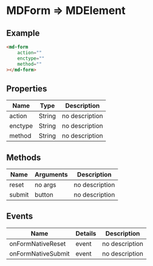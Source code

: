 # MDForm => MDElement

## Example
```html
<md-form
    action=""
    enctype=""
    method=""
></md-form>
```

## Properties
Name | Type | Description
--- | --- | ---
action | String | no description
enctype | String | no description
method | String | no description

## Methods
Name | Arguments | Description
--- | --- | ---
reset | no args | no description
submit | button | no description

## Events
Name | Details | Description
--- | --- | ---
onFormNativeReset | event | no description
onFormNativeSubmit | event | no description

